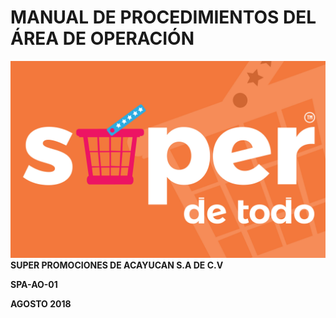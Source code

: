 # MANUAL DE PROCEDIMIENTOS DEL ÁREA DE OPERACIÓN

![](.gitbook/assets/logo-super-de-todo-color-02.jpg)**SUPER PROMOCIONES DE ACAYUCAN S.A DE C.V**

**SPA-AO-01**

**AGOSTO 2018**
